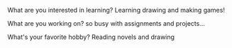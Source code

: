 What are you interested in learning? 
  Learning drawing and making games!

What are you working on? 
  so busy with assignments and projects...

What's your favorite hobby?
  Reading novels and drawing
